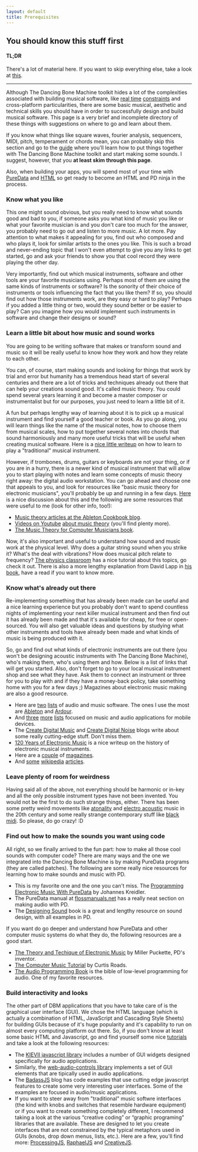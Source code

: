 ```yaml
---
layout: default
title: Prerequisites
---
```


## You should know this stuff first

#### TL;DR

There's a lot of material here. If you want to skip everything else, take a look at [this](http://www.pd-tutorial.com).

<hr>

Although The Dancing Bone Machine toolkit hides a lot of the complexities associated with building musical software, like [real time](http://www.cs.cmu.edu/~rbd/doc/icmc2005workshop/real-time-systems-concepts-design-patterns.p) [constraints](http://www.rossbencina.com/code/real-time-audio-programming-101-time-waits-for-nothing) and cross-platform particularities, there are some basic musical, aesthetic and technical skills you should have in order to successfully design and build musical software. This page is a very brief and incomplete directory of these things with suggestions on where to go and learn about them.
    
If you know what things like square waves, fourier analysis, sequencers, MIDI, pitch, temperament or chords mean, you can probably skip this section and go to the [guide](guide.html) where you'll learn how to put things together with The Dancing Bone Machine toolkit and start making some sounds. I suggest, however, that you **at least skim through this page**.

Also, when building your apps, you will spend most of your time with [PureData](#puredata) and [HTML](#html) so get ready to become an HTML and PD ninja in the process.


### Know what you like

This one might sound obvious, but you really need to know what sounds good and bad to you, if someone asks you what kind of music you like or what your favorite musician is and you don't care too much for the answer, you probably need to go out and listen to more music. A lot more. Pay attention to what makes it appealing for you, find out who composed and who plays it, look for similar artists to the ones you like. This is such a broad and never-ending topic that I won't even attempt to give you any links to get started, go and ask your friends to show you that cool record they were playing the other day.

Very importantly, find out which musical instruments, software and other tools are your favorite musicians using. Perhaps most of them are using the same kinds of instruments or software? Is the sonority of their choice of instruments or tools influencing the fact that you like them? If so, you should find out how those instruments work, are they easy or hard to play? Perhaps if you added a little thing or two, would they sound better or be easier to play? Can you imagine how you would implement such instruments in software and change their designs or sound?

### Learn a little bit about how music and sound works

You are going to be writing software that makes or transform sound and music so it will be really useful to know how they work and how they relate to each other. 

You can, of course, start making sounds and looking for things that work by trial and error but humanity has a tremendous head start of several centuries and there are a lot of tricks and techniques already out there that can help your creations sound good. It's called music theory. You could spend several years learning it and become a master composer or instrumentalist but for our purposes, you just need to learn a little bit of it. 

A fun but perhaps lengthy way of learning about it is to pick up a musical instrument and find yourself a good teacher or book. As you go along, you will learn things like the name of the musical notes, how to choose them from musical scales, how to put together several notes into chords that sound harmoniously and many more useful tricks that will be useful when creating musical software. Here is a [nice little writeup](http://www.wikihow.com/Learn-to-Play-an-Instrument) on how to learn to play a "traditional" musical instrument. 

However, if trombones, drums, guitars or keyboards are not your thing, or if you are in a hurry, there is a newer kind of musical instrument that will allow you to start playing with notes and learn some concepts of music theory right away: the digital audio workstation. You can go ahead and choose one that appeals to you, and look for resources like "basic music theory for electronic musicians", you'll probably be up and running in a few days. [Here](http://music.stackexchange.com/questions/12180/want-to-learn-composing-and-producing-music-on-daws-where-to-start-from) is a nice discussion about this and the following are some resources that were useful to me (look for other info, too!):

* [Music theory articles at the Ableton Cookbook blog](http://www.anthonyarroyodotcom.com/theabletoncookbook/tag/music-theory/).
* [Videos on Youtube](https://www.youtube.com/user/DaveCoutureMusic) [about music theory](https://www.youtube.com/watch?v=syJf4Ysmeuc&list=RDS2JN_0LPQK0)
(you'll find plenty more).
* [The Music Theory for Computer Musicians book](http://www.amazon.com/Theory-Computer-Musicians-Michael-Hewitt/dp/1598635034).

Now, it's also important and useful to understand how sound and music work at the physical level. Why does a guitar string sound when you strike it? What's the deal with vibrations? How does musical pitch relate to frequency? [The physics classroom](http://www.physicsclassroom.com/class/sound) has a nice tutorial about this topics, go check it out. There is also a more lengthy explanation from David Lapp in [his book](http://kellerphysics.com/acoustics/Lappp), have a read if you want to know more.

### Know what's already out there

Re-implementing something that has already been made can be useful and a nice learning experience but you probably don't want to spend countless nights of implementing your next killer musical instrument and then find out it has already been made and that it's available for cheap, for free or open-sourced. You will also get valuable ideas and questions by studying what other instruments and tools have already been made and what kinds of music is being produced with it. 

So, go and find out what kinds of electronic instruments are out there (you won't be designing acoustic instruments with The Dancing Bone Machine), who's making them, who's using them and how. Below is a list of links that will get you started.  Also, don't forget to go to your local musical instrument shop and see what they have. Ask them to connect an instrument or three for you to play with and if they have a money-back policy, take something home with you for a few days ;) Magazines about electronic music making are also a good resource.

* Here are [two](http://wiki.linuxaudio.org/apps/start) [lists](http://www.synthzone.com/digaudio.htm) of audio and music software. The ones I use the most are [Ableton](https://www.ableton.com/) and [Ardour](http://ardour.org/).
* And [three](http://audiob.us/apps/) [more](http://www.iosmusician.com/app-lists) [lists](http://idesignsound.com/) focused on music and audio applications for mobile devices.
* The [Create Digital Music](http://createdigitalmusic.com/) and [Create Digital Noise](http://createdigitalnoise.com/) blogs write about some really cutting-edge stuff. Don't miss them.
* [120 Years of Electronic Music](http://120years.net/wordpress/) is a nice writeup on the history of electronic musical instruments.
* Here are a [couple](http://www.musicradar.com/computermusic) of [magazines](http://digitalmusicianonline.com/author/mnorth/).
* And [some](http://en.wikipedia.org/wiki/Electronic_musical_instrument) [wikipedia](http://en.wikipedia.org/wiki/List_of_musical_instruments#Electronic_instruments_.28electrophones.29) [articles](http://en.wikipedia.org/wiki/Synthesizer).

### Leave plenty of room for weirdness

Having said all of the above, not everything should be harmonic or in-key and all the only possible instrument types have not been invented. You would not be the first to do such strange things, either. There has been some pretty weird movements like [atonality](http://en.wikipedia.org/wiki/Twelve-tone_technique) and [electro acoustic](http://en.wikipedia.org/wiki/Electroacoustic_music) music in the 20th century and some really strange contemporary stuff like [black midi](http://gawker.com/black-midi-is-insane-but-totally-mesmerizing-robot-mu-1373444675). So please, do go crazy! :D

### <a id="puredata"></a>Find out how to make the sounds you want using code

All right, so we finally arrived to the fun part: how to make all those cool sounds with computer code? There are many ways and the one we integrated into the Dancing Bone Machine is by making PureData programs (they are called patches). The following are some really nice resources for learning how to make sounds and music with PD.

* This is my favorite one and the one you can't miss. The [Programming Electronic Music With PureData](http://www.pd-tutorial.com/) by Johannes Kreidler.
* The PureData manual at [flossmanuals.net](http://en.flossmanuals.net/pure-data/) has a really neat section on making audio with PD.
* The [Designing Sound](https://mitpress.mit.edu/books/designing-sound) book is a great and lengthy resource on sound design, with all examples in PD.

If you want do go deeper and understand how PureData and other computer music systems do what they do, the following resources are a good start.

* [The Theory and Techique of Electronic Music](https://mitpress.mit.edu/books/designing-sound) by Miller Puckette, PD's inventor.
* [The Computer Music Tutorial](http://www.amazon.com/Computer-Music-Tutorial-Curtis-Roads/dp/0262680823) by Curtis Roads.
* [The Audio Programming Book](http://mitpress.mit.edu/books/audio-programming-book) is the bible of low-level programming for audio. One of my favorite resources.

### <a id="html"></a>Build interactivity and looks

The other part of DBM applications that you have to take care of is the graphical user interface (GUI). We chose the HTML language (which is actually a combination of HTML, JavaScript and Cascading Style Sheets) for building GUIs because of it's huge popularity and it's capability to run on almost every computing platform out there. So, if you don't know at least some basic HTML and Javascript, go and find yourself some nice [tutorials](https://duckduckgo.com/?q=html+and+javascript+for+beginners+tutorials&kl=us-en) and take a look at the following resources:

* The [KIEVII javascript library](http://kievii.net/) includes a number of GUI widgets designed specifically for audio applications.
* Similarly, the [web-audio-controls library](https://github.com/g200kg/webaudio-controls) implements a set of GUI elements that are tipically used in audio applications.
* The [BadassJS](http://badassjs.com/search/audio) blog has code examples that use cutting edge javascript features to create some very interesting user interfaces. Some of the examples are focused in audio/music applications.
* If you want to steer away from "traditional" music softwre interfaces (the kind with knobs and switches that resemble hardware equipment) or if you want to create something completely different, I recommend taking a look at the various “creative coding” or “graphic programing” libraries that are available. These are designed to let you create interfaces that are not constrained by the typical metaphors used in GUIs (knobs, drop down menus, lists, etc.). Here are a few, you'll find more: [ProcessingJS](http://processingjs.org/), [RaphaelJS](http://raphaeljs.com/) and [CreativeJS](http://creativejs.com/).
